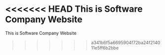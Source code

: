 <<<<<<< HEAD
This is Software Company Website
=======
This is Software Company Website
>>>>>>> a341b6f5a6695904f72ba24f214011e5ff6b2bbe
